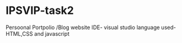 # IPSVIP-task2
Persoonal Portpolio /Blog website
IDE- visual studio
language used-HTML,CSS and javascript
